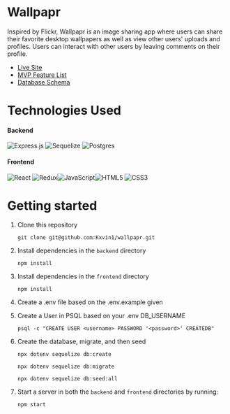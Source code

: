 # Wallpapr

Inspired by Flickr, Wallpapr is an image sharing app where users can share their favorite desktop wallpapers as well as view other users' uploads and profiles. Users can interact with other users by leaving comments on their profile.

- [Live Site](https://wall-papr.herokuapp.com/)
- [MVP Feature List](https://github.com/Kxvin1/wallpapr/wiki/MVP-Feature-List)
- [Database Schema](https://github.com/Kxvin1/wallpapr/wiki/Database-Schema)

# Technologies Used

#### Backend

![Express.js](https://img.shields.io/badge/express.js-%23404d59.svg?style=for-the-badge&logo=express&logoColor=%2361DAFB) ![Sequelize](https://img.shields.io/badge/Sequelize-52B0E7?style=for-the-badge&logo=Sequelize&logoColor=white) ![Postgres](https://img.shields.io/badge/postgres-%23316192.svg?style=for-the-badge&logo=postgresql&logoColor=white)

#### Frontend

![React](https://img.shields.io/badge/react-%2320232a.svg?style=for-the-badge&logo=react&logoColor=%2361DAFB) ![Redux](https://img.shields.io/badge/redux-%23593d88.svg?style=for-the-badge&logo=redux&logoColor=white)![JavaScript](https://img.shields.io/badge/javascript-%23323330.svg?style=for-the-badge&logo=javascript&logoColor=%23F7DF1E)![HTML5](https://img.shields.io/badge/html5-%23E34F26.svg?style=for-the-badge&logo=html5&logoColor=white) ![CSS3](https://img.shields.io/badge/css3-%231572B6.svg?style=for-the-badge&logo=css3&logoColor=white)

# Getting started

1. Clone this repository

   `git clone git@github.com:Kxvin1/wallpapr.git`

2. Install dependencies in the `backend` directory

   `npm install`

3. Install dependencies in the `frontend` directory

   `npm install`

4. Create a .env file based on the .env.example given

5. Create a User in PSQL based on your .env DB_USERNAME

   `psql -c "CREATE USER <username> PASSWORD '<password>' CREATEDB"`

6. Create the database, migrate, and then seed

   `npx dotenv sequelize db:create`

   `npx dotenv sequelize db:migrate`

   `npx dotenv sequelize db:seed:all`

7. Start a server in both the `backend` and `frontend` directories by running:

   `npm start`
